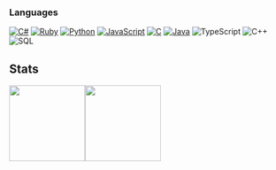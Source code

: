 
### Languages

[![C#](https://img.shields.io/badge/c%23-%23239120.svg?style=for-the-badge&logo=c-sharp&logoColor=white)](https://github.com/WolfenGames?tab=repositories&q=&type=&language=c%23)
[![Ruby](https://img.shields.io/badge/-Ruby-000?&logo=ruby)](https://github.com/WolfenGames?tab=repositories&q=&type=&language=ruby)
[![Python](https://img.shields.io/badge/-Python-000?&logo=python)](https://github.com/WolfenGames?tab=repositories&q=&type=&language=python)
[![JavaScript](https://img.shields.io/badge/-JavaScript-000?&logo=JavaScript&logoColor=ddc508)](https://github.com/WolfenGames?tab=repositories&q=&type=&language=javascript)
[![C](https://img.shields.io/badge/-C-000?&logo=C)](https://github.com/WolfenGames?tab=repositories&q=&type=&language=c)
[![Java](https://img.shields.io/badge/-Java-000?&logo=Java&logoColor=007396)](https://github.com/WolfenGames?tab=repositories&q=&type=&language=java)
![TypeScript](https://img.shields.io/badge/-TypeScript-000?&logo=TypeScript&logoColor=007ACC)
![C++](https://img.shields.io/badge/-C++-000?&logo=c%2b%2b&logoColor=00599C)
![SQL](https://img.shields.io/badge/-SQL-000?&logo=MySQL&logoColor=4479A1)

## Stats

<img height="137px" src="https://github-readme-stats.vercel.app/api?username=WolfenGames&hide_title=true&hide_border=true&show_icons=true&include_all_commits=true&count_private=true&line_height=21&text_color=000&icon_color=000&bg_color=0,ea6161,ffc64d,fffc4d,52fa5a&theme=graywhite" /><!-- wi*quL3fcV --><img height="137px" src="https://github-readme-stats.vercel.app/api/top-langs/?username=WolfenGames&hide=html&hide_title=true&hide_border=true&layout=compact&langs_count=40&exclude_repo=comp426,Redventures-Movie-Quotes&text_color=000&icon_color=fff&bg_color=0,52fa5a,4dfcff,c64dff&theme=graywhite&count_private=true" /></a>
